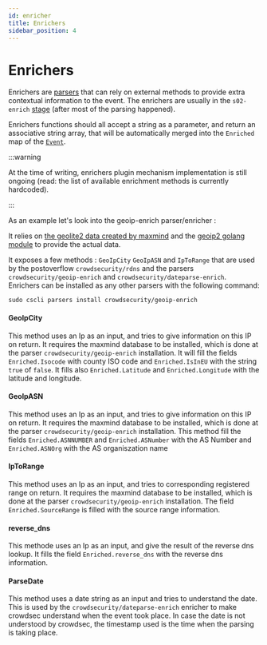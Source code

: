 ```yaml
---
id: enricher
title: Enrichers
sidebar_position: 4
---
```



# Enrichers

Enrichers are [parsers](/log_processor/parsers/introduction.mdx) that can rely on external methods to provide extra contextual information to the event. The enrichers are usually in the `s02-enrich`  [stage](/log_processor/parsers/introduction.mdx#stages) (after most of the parsing happened).

Enrichers functions should all accept a string as a parameter, and return an associative string array, that will be automatically merged into the `Enriched` map of the [`Event`](/expr/event.md).

:::warning

At the time of writing, enrichers plugin mechanism implementation is still ongoing (read: the list of available enrichment methods is currently hardcoded).

:::

As an example let's look into the geoip-enrich parser/enricher :

It relies on [the geolite2 data created by maxmind](https://www.maxmind.com) and the [geoip2 golang module](https://github.com/oschwald/geoip2-golang) to provide the actual data.


It exposes a few methods : `GeoIpCity` `GeoIpASN` and `IpToRange` that are used by the postoverflow `crowdsecurity/rdns` and  the parsers `crowdsecurity/geoip-enrich` and `crowdsecurity/dateparse-enrich`.
Enrichers can be installed as any other parsers with the following command:

```
sudo cscli parsers install crowdsecurity/geoip-enrich
```

#### GeoIpCity

This method uses an Ip as an input, and tries to give information on
this IP on return. It requires the maxmind database to be installed,
which is done at the parser `crowdsecurity/geoip-enrich` installation.
It will fill the fields `Enriched.Isocode` with county ISO code and
`Enriched.IsInEU` with the string `true` of `false`. It fills also
`Enriched.Latitude` and `Enriched.Longitude` with the latitude and
longitude.

#### GeoIpASN

This method uses an Ip as an input, and tries to give information on
this IP on return. It requires the maxmind database to be installed,
which is done at the parser `crowdsecurity/geoip-enrich` installation.
This method fill the fields `Enriched.ASNNUMBER` and
`Enriched.ASNumber` with the AS Number and `Enriched.ASNOrg` with the
AS organiszation name

#### IpToRange

This method uses an Ip as an input, and tries to corresponding
registered range on return. It requires the maxmind database to be
installed, which is done at the parser `crowdsecurity/geoip-enrich`
installation. The field `Enriched.SourceRange` is filled with the
source range information.

#### reverse_dns

This methode uses an Ip as an input, and give the result of the
reverse dns lookup. It fills the field `Enriched.reverse_dns` with the
reverse dns information.

#### ParseDate

This method uses a date string as an input and tries to understand the
date. This is used by the `crowdsecurity/dateparse-enrich` enricher to
make crowdsec understand when the event took place. In case the date
is not understood by crowdsec, the timestamp used is the time when the
parsing is taking place.
